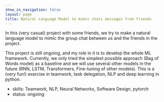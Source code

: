```yaml
---
show_in_navigation: false
layout: page
title: Natural Language Model to mimic chats messages from friends
---
```


In this (very casual) project with some friends, we try to make a natural language model to mimic the group chat between us and the friends in the project. 

This project is still ongoing, and my role in it is to develop the whole ML framework. 
Currently, we only tried the simplest possible approach (Bag of Words model) as a baseline and we will use several other models in the future (RNN, LSTM, Transformers, Fine-tuning of other models). This is a (very fun!) exercise in teamwork, task delegation, NLP and deep learning in python.
- skills: Teamwork, NLP, Neural Networks, Software Design, pytorch
- status: ongoing

